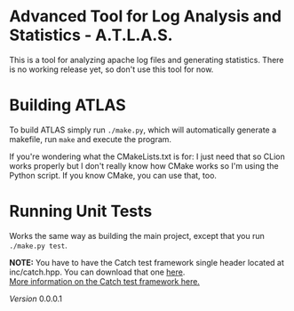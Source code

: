# Advanced Tool for Log Analysis and Statistics - A.T.L.A.S.
This is a tool for analyzing apache log files and generating statistics. There is no working release yet, so don't use
this tool for now.

# Building ATLAS
To build ATLAS simply run `./make.py`, which will automatically generate a makefile, run `make` and execute the program.

If you're wondering what the CMakeLists.txt is for: I just need that so CLion works properly but I don't really know
how CMake works so I'm using the Python script. If you know CMake, you can use that, too.

# Running Unit Tests
Works the same way as building the main project, except that you run `./make.py test`.

**NOTE:** You have to have the Catch test framework single header located at inc/catch.hpp. You can download that one 
[here](https://raw.githubusercontent.com/philsquared/Catch/master/single_include/catch.hpp "catch.cpp").  
[More information on the Catch test framework here.](https://github.com/philsquared/Catch "catch.cpp")

_Version_ 0.0.0.1